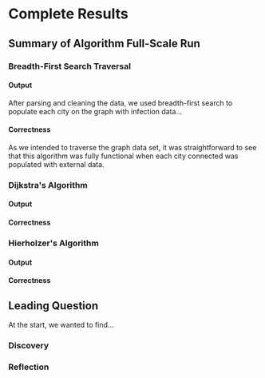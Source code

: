 # Complete Results

## Summary of Algorithm Full-Scale Run

### Breadth-First Search Traversal

#### Output

After parsing and cleaning the data, we used breadth-first search to populate each city on the graph with infection data...

#### Correctness

As we intended to traverse the graph data set, it was straightforward to see that this algorithm was fully functional when each city connected was populated with external data.

### Dijkstra's Algorithm

#### Output



#### Correctness



### Hierholzer's Algorithm



#### Output



#### Correctness




## Leading Question

At the start, we wanted to find...

### Discovery



### Reflection

